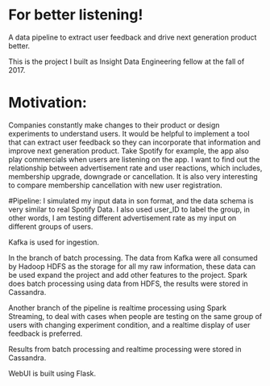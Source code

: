 
# For better listening!

A data pipeline to extract user feedback and drive next generation product better.

This is the project I built as Insight Data Engineering fellow at the fall of 2017.

# Motivation:
Companies constantly make changes to their product or design experiments to understand users.  It would be helpful to implement a tool that can  extract user feedback so they can incorporate that information and improve next generation product. 
Take Spotify for example, the app also play commercials when users are listening on the app.  I want to find out the relationship between advertisement rate and user reactions, which includes, membership upgrade, downgrade or cancellation. It is also very interesting to compare membership cancellation with new user registration. 

#Pipeline:
I simulated my input data in son format, and the data schema is very similar to real Spotify Data. I also used user_ID to label the group, in other words, I am testing different advertisement rate as my input on different groups of users. 

Kafka is used for ingestion.  

In the branch of batch processing. The data from Kafka were all consumed by Hadoop HDFS as the storage for all my raw information,  these data can be used expand the project and add other features to the project. Spark does batch processing using data from HDFS, the results were stored in Cassandra.

Another branch of the pipeline is realtime processing using Spark Streaming, to deal with cases when people are testing on the same group of users with changing experiment condition, and a realtime display of user feedback is preferred.  

Results from batch processing and realtime processing were stored in Cassandra.

WebUI is built using Flask.
